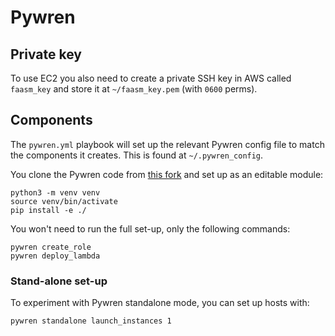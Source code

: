 # Pywren

## Private key

To use EC2 you also need to create a private SSH key in AWS called `faasm_key` and store it at `~/faasm_key.pem`
(with `0600` perms).

## Components

The `pywren.yml` playbook will set up the relevant Pywren config file to match the components it creates.
This is found at `~/.pywren_config`.

You clone the Pywren code from [this fork](https://github.com/Shillaker/pywren) and set up as an
editable module:

```
python3 -m venv venv
source venv/bin/activate
pip install -e ./
```

You won't need to run the full set-up, only the following commands:

```
pywren create_role
pywren deploy_lambda
```

### Stand-alone set-up

To experiment with Pywren standalone mode, you can set up hosts with:

```
pywren standalone launch_instances 1
```
